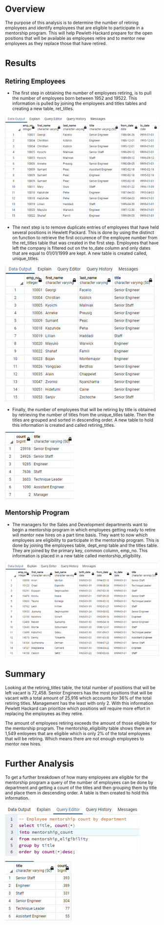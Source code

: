 # **Overview**
The purpose of this analysis is to determine the number of retiring employees and identify employees that are eligible to participate in a mentorship program. This will help Pewlett-Hackard prepare for the open positions that will be available as employees retire and to mentor new employees as they replace those that have retired. 

# **Results**

## Retiring Employees 

* The first step in obtaining the number of employees retiring, is to pull the number of employees born between 1952 and 19522. This information is pulled by joining the employees and titles tables and creating a new table, ret_titles. 

![ret_titles](Images/ret_titles.png)

* The next step is to remove duplicate entries of employees that have held several positions in Hewlett Packard. This is done by using the distinct on function to retrieve the first occurence of the employee number from the ret_titles table that was created in the first step. Employees that have left the company is filtered out on the to_date column and only dates that are equal to 01/01/1999 are kept. A new table is created called, unique_titles. 

![unique_titles](Images/unique_titles.png) 
	
* Finally, the number of employees that will be retiring by title is obtained by retrieving the number of titles from the unique_titles table. Then the titles are grouped and sorted in descending order. A new table to hold this information is created and called retiring_titles. 

![retiring_titles](Images/retiring_titles.png) 

## Mentorship Program

* The managers for the Sales and Development departments want to begin a mentorship program in which employees getting ready to retire will mentor new hires on a part time basis. They want to now which employees are eligibility to participate in the mentorship program. This is done by joining the employees table, dept_emp table and the titles table. They are joined by the primary key, common column, emp_no. This information is placed in a new table called mentorship_eligibility.

![mentorship_eligibility](Images/mentorship_eligibility.png) 

# **Summary**

 Looking at the retiring_titles table, the total number of positions that will be left vacant is 72,458. Senior Engineers has the most positions that will be vacant with a total amount of 25,916 which accounts for 36% of the total retiring titles. Management has the least with only 2. With this information Pewlett Hackard can prioritize which positions will require more effort in replacing the employees as they retire.  

 The amount of employees retiring exceeds the amount of those eligibile for the mentorship program. The mentorship_eligibility table shows there are 1,549 emloyees that are eligible which is only 2% of the total employees that will be retiring. Which means there are not enough employees to mentor new hires. 

	
# **Further Analysis**

To get a further breakdown of how many employees are eligible for the mentorship program a query of the number of employees can be done by department and getting a count of the titles and then grouping them by title and place them in descending order. A table is then created to hold this information. 

![mentorship_query](Images/mentorship_query.png)

![mentorship_count](Images/mentorship_count.png)	



 
	
 
